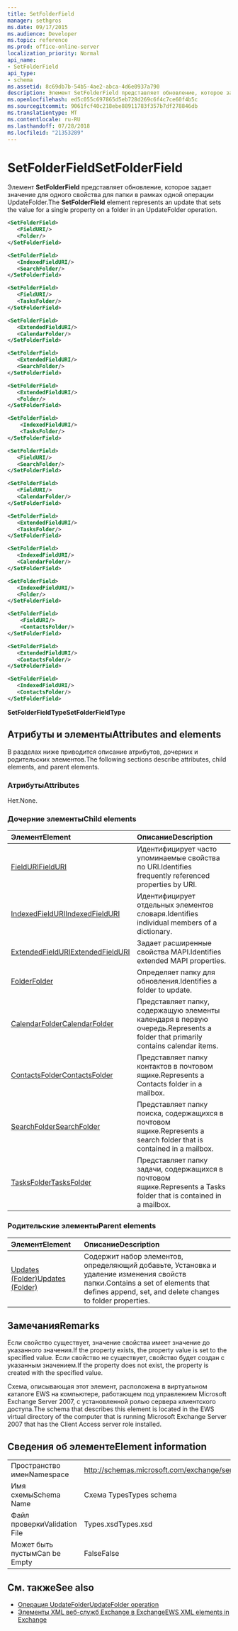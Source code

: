 ```yaml
---
title: SetFolderField
manager: sethgros
ms.date: 09/17/2015
ms.audience: Developer
ms.topic: reference
ms.prod: office-online-server
localization_priority: Normal
api_name:
- SetFolderField
api_type:
- schema
ms.assetid: 8c69db7b-54b5-4ae2-abca-4d6e0937a790
description: Элемент SetFolderField представляет обновление, которое задает значение для одного свойства для папки в рамках одной операции UpdateFolder.
ms.openlocfilehash: ed5c055c697865d5eb728d269c6f4c7ce60f4b5c
ms.sourcegitcommit: 9061fcf40c218ebe88911783f357b7df278846db
ms.translationtype: MT
ms.contentlocale: ru-RU
ms.lasthandoff: 07/28/2018
ms.locfileid: "21353289"
---
```

# <a name="setfolderfield"></a><span data-ttu-id="7e669-103">SetFolderField</span><span class="sxs-lookup"><span data-stu-id="7e669-103">SetFolderField</span></span>

<span data-ttu-id="7e669-104">Элемент **SetFolderField** представляет обновление, которое задает значение для одного свойства для папки в рамках одной операции UpdateFolder.</span><span class="sxs-lookup"><span data-stu-id="7e669-104">The **SetFolderField** element represents an update that sets the value for a single property on a folder in an UpdateFolder operation.</span></span> 

```xml
<SetFolderField>
   <FieldURI/>
   <Folder/>
</SetFolderField>
```
  
```xml
<SetFolderField>
   <IndexedFieldURI/> 
   <SearchFolder/> 
</SetFolderField>
```

```xml
<SetFolderField>
   <FieldURI/> 
   <TasksFolder/>
</SetFolderField>
```

```xml
<SetFolderField>
   <ExtendedFieldURI/> 
   <CalendarFolder/> 
</SetFolderField>
```

```xml
<SetFolderField>
   <ExtendedFieldURI/> 
   <SearchFolder/>
</SetFolderField>
```

```xml
<SetFolderField>
   <ExtendedFieldURI/> 
   <Folder/> 
</SetFolderField>
```

```xml
<SetFolderField>
    <IndexedFieldURI/> 
    <TasksFolder/>
</SetFolderField>
```

```xml
<SetFolderField>
   <FieldURI/> 
   <SearchFolder/>
</SetFolderField>
```

```xml
<SetFolderField>
   <FieldURI/> 
   <CalendarFolder/> 
</SetFolderField>
```

```xml
<SetFolderField>
   <ExtendedFieldURI/> 
   <TasksFolder/> 
</SetFolderField>
```

```xml
<SetFolderField>
   <IndexedFieldURI/> 
   <CalendarFolder/> 
</SetFolderField>
```

```xml
<SetFolderField>
   <IndexedFieldURI/> 
   <Folder/>
</SetFolderField>
```

```xml
<SetFolderField>
    <FieldURI/> 
    <ContactsFolder/>
</SetFolderField>
```

```xml
<SetFolderField>
   <ExtendedFieldURI/> 
   <ContactsFolder/>
</SetFolderField>
```

```xml
<SetFolderField>
   <IndexedFieldURI/> 
   <ContactsFolder/> 
</SetFolderField>
```


<span data-ttu-id="7e669-105">**SetFolderFieldType**</span><span class="sxs-lookup"><span data-stu-id="7e669-105">**SetFolderFieldType**</span></span>

## <a name="attributes-and-elements"></a><span data-ttu-id="7e669-106">Атрибуты и элементы</span><span class="sxs-lookup"><span data-stu-id="7e669-106">Attributes and elements</span></span>

<span data-ttu-id="7e669-107">В разделах ниже приводится описание атрибутов, дочерних и родительских элементов.</span><span class="sxs-lookup"><span data-stu-id="7e669-107">The following sections describe attributes, child elements, and parent elements.</span></span>
  
### <a name="attributes"></a><span data-ttu-id="7e669-108">Атрибуты</span><span class="sxs-lookup"><span data-stu-id="7e669-108">Attributes</span></span>

<span data-ttu-id="7e669-109">Нет.</span><span class="sxs-lookup"><span data-stu-id="7e669-109">None.</span></span>
  
### <a name="child-elements"></a><span data-ttu-id="7e669-110">Дочерние элементы</span><span class="sxs-lookup"><span data-stu-id="7e669-110">Child elements</span></span>

|<span data-ttu-id="7e669-111">**Элемент**</span><span class="sxs-lookup"><span data-stu-id="7e669-111">**Element**</span></span>|<span data-ttu-id="7e669-112">**Описание**</span><span class="sxs-lookup"><span data-stu-id="7e669-112">**Description**</span></span>|
|:-----|:-----|
|[<span data-ttu-id="7e669-113">FieldURI</span><span class="sxs-lookup"><span data-stu-id="7e669-113">FieldURI</span></span>](fielduri.md) <br/> |<span data-ttu-id="7e669-114">Идентифицирует часто упоминаемые свойства по URI.</span><span class="sxs-lookup"><span data-stu-id="7e669-114">Identifies frequently referenced properties by URI.</span></span>  <br/> |
|[<span data-ttu-id="7e669-115">IndexedFieldURI</span><span class="sxs-lookup"><span data-stu-id="7e669-115">IndexedFieldURI</span></span>](indexedfielduri.md) <br/> |<span data-ttu-id="7e669-116">Идентифицирует отдельных элементов словаря.</span><span class="sxs-lookup"><span data-stu-id="7e669-116">Identifies individual members of a dictionary.</span></span>  <br/> |
|[<span data-ttu-id="7e669-117">ExtendedFieldURI</span><span class="sxs-lookup"><span data-stu-id="7e669-117">ExtendedFieldURI</span></span>](extendedfielduri.md) <br/> |<span data-ttu-id="7e669-118">Задает расширенные свойства MAPI.</span><span class="sxs-lookup"><span data-stu-id="7e669-118">Identifies extended MAPI properties.</span></span>  <br/> |
|[<span data-ttu-id="7e669-119">Folder</span><span class="sxs-lookup"><span data-stu-id="7e669-119">Folder</span></span>](folder.md) <br/> |<span data-ttu-id="7e669-120">Определяет папку для обновления.</span><span class="sxs-lookup"><span data-stu-id="7e669-120">Identifies a folder to update.</span></span>  <br/> |
|[<span data-ttu-id="7e669-121">CalendarFolder</span><span class="sxs-lookup"><span data-stu-id="7e669-121">CalendarFolder</span></span>](calendarfolder.md) <br/> |<span data-ttu-id="7e669-122">Представляет папку, содержащую элементы календаря в первую очередь.</span><span class="sxs-lookup"><span data-stu-id="7e669-122">Represents a folder that primarily contains calendar items.</span></span>  <br/> |
|[<span data-ttu-id="7e669-123">ContactsFolder</span><span class="sxs-lookup"><span data-stu-id="7e669-123">ContactsFolder</span></span>](contactsfolder.md) <br/> |<span data-ttu-id="7e669-124">Представляет папку контактов в почтовом ящике.</span><span class="sxs-lookup"><span data-stu-id="7e669-124">Represents a Contacts folder in a mailbox.</span></span>  <br/> |
|[<span data-ttu-id="7e669-125">SearchFolder</span><span class="sxs-lookup"><span data-stu-id="7e669-125">SearchFolder</span></span>](searchfolder.md) <br/> |<span data-ttu-id="7e669-126">Представляет папку поиска, содержащихся в почтовом ящике.</span><span class="sxs-lookup"><span data-stu-id="7e669-126">Represents a search folder that is contained in a mailbox.</span></span>  <br/> |
|[<span data-ttu-id="7e669-127">TasksFolder</span><span class="sxs-lookup"><span data-stu-id="7e669-127">TasksFolder</span></span>](tasksfolder.md) <br/> |<span data-ttu-id="7e669-128">Представляет папку задачи, содержащихся в почтовом ящике.</span><span class="sxs-lookup"><span data-stu-id="7e669-128">Represents a Tasks folder that is contained in a mailbox.</span></span>  <br/> |
   
### <a name="parent-elements"></a><span data-ttu-id="7e669-129">Родительские элементы</span><span class="sxs-lookup"><span data-stu-id="7e669-129">Parent elements</span></span>

|<span data-ttu-id="7e669-130">**Элемент**</span><span class="sxs-lookup"><span data-stu-id="7e669-130">**Element**</span></span>|<span data-ttu-id="7e669-131">**Описание**</span><span class="sxs-lookup"><span data-stu-id="7e669-131">**Description**</span></span>|
|:-----|:-----|
|[<span data-ttu-id="7e669-132">Updates (Folder)</span><span class="sxs-lookup"><span data-stu-id="7e669-132">Updates (Folder)</span></span>](updates-folder.md) <br/> |<span data-ttu-id="7e669-133">Содержит набор элементов, определяющий добавьте, Установка и удаление изменения свойств папки.</span><span class="sxs-lookup"><span data-stu-id="7e669-133">Contains a set of elements that defines append, set, and delete changes to folder properties.</span></span>  <br/> |
   
## <a name="remarks"></a><span data-ttu-id="7e669-134">Замечания</span><span class="sxs-lookup"><span data-stu-id="7e669-134">Remarks</span></span>

<span data-ttu-id="7e669-135">Если свойство существует, значение свойства имеет значение до указанного значения.</span><span class="sxs-lookup"><span data-stu-id="7e669-135">If the property exists, the property value is set to the specified value.</span></span> <span data-ttu-id="7e669-136">Если свойство не существует, свойство будет создан с указанным значением.</span><span class="sxs-lookup"><span data-stu-id="7e669-136">If the property does not exist, the property is created with the specified value.</span></span>
  
<span data-ttu-id="7e669-137">Схема, описывающая этот элемент, расположена в виртуальном каталоге EWS на компьютере, работающем под управлением Microsoft Exchange Server 2007, с установленной ролью сервера клиентского доступа.</span><span class="sxs-lookup"><span data-stu-id="7e669-137">The schema that describes this element is located in the EWS virtual directory of the computer that is running Microsoft Exchange Server 2007 that has the Client Access server role installed.</span></span>
  
## <a name="element-information"></a><span data-ttu-id="7e669-138">Сведения об элементе</span><span class="sxs-lookup"><span data-stu-id="7e669-138">Element information</span></span>

|||
|:-----|:-----|
|<span data-ttu-id="7e669-139">Пространство имен</span><span class="sxs-lookup"><span data-stu-id="7e669-139">Namespace</span></span>  <br/> |http://schemas.microsoft.com/exchange/services/2006/types  <br/> |
|<span data-ttu-id="7e669-140">Имя схемы</span><span class="sxs-lookup"><span data-stu-id="7e669-140">Schema Name</span></span>  <br/> |<span data-ttu-id="7e669-141">Схема Types</span><span class="sxs-lookup"><span data-stu-id="7e669-141">Types schema</span></span>  <br/> |
|<span data-ttu-id="7e669-142">Файл проверки</span><span class="sxs-lookup"><span data-stu-id="7e669-142">Validation File</span></span>  <br/> |<span data-ttu-id="7e669-143">Types.xsd</span><span class="sxs-lookup"><span data-stu-id="7e669-143">Types.xsd</span></span>  <br/> |
|<span data-ttu-id="7e669-144">Может быть пустым</span><span class="sxs-lookup"><span data-stu-id="7e669-144">Can be Empty</span></span>  <br/> |<span data-ttu-id="7e669-145">False</span><span class="sxs-lookup"><span data-stu-id="7e669-145">False</span></span>  <br/> |
   
## <a name="see-also"></a><span data-ttu-id="7e669-146">См. также</span><span class="sxs-lookup"><span data-stu-id="7e669-146">See also</span></span>

- [<span data-ttu-id="7e669-147">Операция UpdateFolder</span><span class="sxs-lookup"><span data-stu-id="7e669-147">UpdateFolder operation</span></span>](updatefolder-operation.md)
- [<span data-ttu-id="7e669-148">Элементы XML веб-служб Exchange в Exchange</span><span class="sxs-lookup"><span data-stu-id="7e669-148">EWS XML elements in Exchange</span></span>](ews-xml-elements-in-exchange.md)

